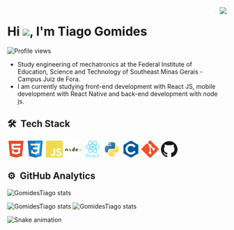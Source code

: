 
<img align="right" height="530em" src="https://raw.githubusercontent.com/gist/GomidesTiago/b4619edd2e47960d61ce25903b21625a/raw/7b665c3c8714eccf91a52888199048e5b61a2597/GitHub_card.svg"/>
<h1 align="left">Hi <img src="https://raw.githubusercontent.com/kaueMarques/kaueMarques/master/hi.gif" width="30px">, I'm Tiago Gomides</h1>
<p align="left"> <img src="https://komarev.com/ghpvc/?username=GomidesTiago&color=yellow" alt="Profile views" /> </p>

- Study engineering of mechatronics at the Federal Institute of Education, Science and Technology of Southeast Minas Gerais - Campus Juiz de Fora. 
- I am currently studying front-end development with React JS, mobile development with React Native and back-end development with node js.


## 🛠 &nbsp;Tech Stack

<div>
      <img align="center" alt="HTML5" height="40" width="40" src="https://raw.githubusercontent.com/devicons/devicon/master/icons/html5/html5-plain.svg">     
      <img align="center" alt="CSS3" height="40" width="40" src="https://raw.githubusercontent.com/devicons/devicon/master/icons/css3/css3-original.svg">     
      <img align="center" alt="js" height="40" width="40" src="https://raw.githubusercontent.com/devicons/devicon/master/icons/javascript/javascript-plain.svg">     
      <img align="center" alt="nodjs" height="40" width="40" src="https://raw.githubusercontent.com/devicons/devicon/master/icons/nodejs/nodejs-original-wordmark.svg">       
      <img align="center" alt="react" height="40" width="40" src="https://raw.githubusercontent.com/devicons/devicon/master/icons/react/react-original-wordmark.svg">       
      <img align="center" alt="python" height="40" width="40" src="https://raw.githubusercontent.com/devicons/devicon/master/icons/python/python-original.svg">        
      <img align="center" alt="c" height="40" width="40" src="https://raw.githubusercontent.com/devicons/devicon/master/icons/c/c-plain.svg">     
      <img align="center" alt="git" height="40" width="40" src="https://raw.githubusercontent.com/devicons/devicon/master/icons/git/git-original.svg">     
      <img align="center" alt="github" height="40" width="40" src="https://raw.githubusercontent.com/devicons/devicon/master/icons/github/github-original.svg"> 
</div>

## ⚙️ &nbsp;GitHub Analytics

<p align="left">
    <img width="470em" src="https://github-readme-stats.vercel.app/api?username=GomidesTiago&show_icons=true&theme=vision-friendly-dark" alt="GomidesTiago stats"/>
</p>
<p>
   <img width="470em" src = "https://github-readme-stats.vercel.app/api/top-langs/?username=Gomidestiago&layout=compact&theme=vision-friendly-dark" alt="GomidesTiago stats"/>
     <img width="470em" src = " https://github-readme-stats.vercel.app/api/top-langs/?username=Gomidestiago&layout=compact&theme=vision-friendly-dark" alt="GomidesTiago stats"/>
</p>

![Snake animation](https://github.com/GomidesTs/GomidesTs/blob/output/github-contribution-grid-snake.svg)
